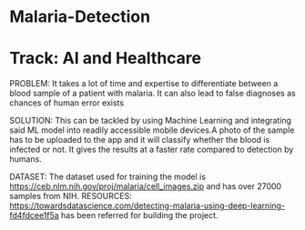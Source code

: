 # Malaria-Detection
# Track: AI and Healthcare
PROBLEM: It takes a lot of time and expertise to differentiate between a blood sample of a patient with malaria. It can also lead to false diagnoses as chances of human error exists

SOLUTION: This can be tackled by using Machine Learning and integrating said ML model into readily accessible mobile devices.A photo of the sample has to be uploaded to the app and it will classify whether the blood is infected or not. It gives the results at a faster rate compared to detection by humans.

DATASET: The dataset used for training the model is https://ceb.nlm.nih.gov/proj/malaria/cell_images.zip and has over 27000 samples from NIH.
RESOURCES: https://towardsdatascience.com/detecting-malaria-using-deep-learning-fd4fdcee1f5a has been referred for building the project.

